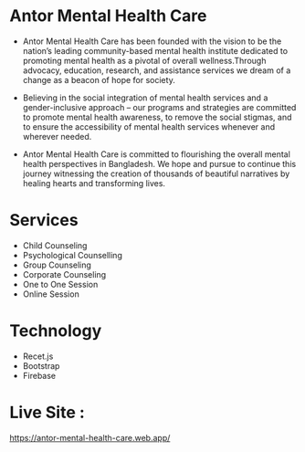 # Antor Mental Health Care

- Antor Mental Health Care has been founded with the vision to be the nation’s leading community-based mental health institute dedicated to promoting mental health as a pivotal of overall wellness.Through advocacy, education, research, and assistance services we dream of a change as a beacon of hope for society.

- Believing in the social integration of mental health services and a gender-inclusive approach – our programs and strategies are committed to promote mental health awareness, to remove the social stigmas, and to ensure the accessibility of mental health services whenever and wherever needed.

- Antor Mental Health Care is committed to flourishing the overall mental health perspectives in Bangladesh. We hope and pursue to continue this journey witnessing the creation of thousands of beautiful narratives by healing hearts and transforming lives.

# Services
- Child Counseling
- Psychological Counselling
- Group Counseling
- Corporate Counseling
- One to One Session
- Online Session

# Technology 
- Recet.js
- Bootstrap
- Firebase

# Live Site : 
https://antor-mental-health-care.web.app/
